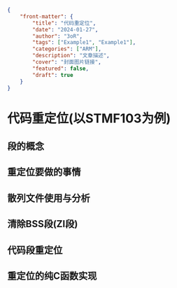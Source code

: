 ```json
{
    "front-matter": {
        "title": "代码重定位",
        "date": "2024-01-27",
        "author": "3oR",
        "tags": ["Example1", "Example1"],
        "categories": ["ARM"],
        "description": "文章描述",
        "cover": "封面图片链接",
        "featured": false, 
        "draft": true 
	}
}
```

# 代码重定位(以STMF103为例)

## 段的概念

## 重定位要做的事情

## 散列文件使用与分析

## 清除BSS段(ZI段)

## 代码段重定位

## 重定位的纯C函数实现
